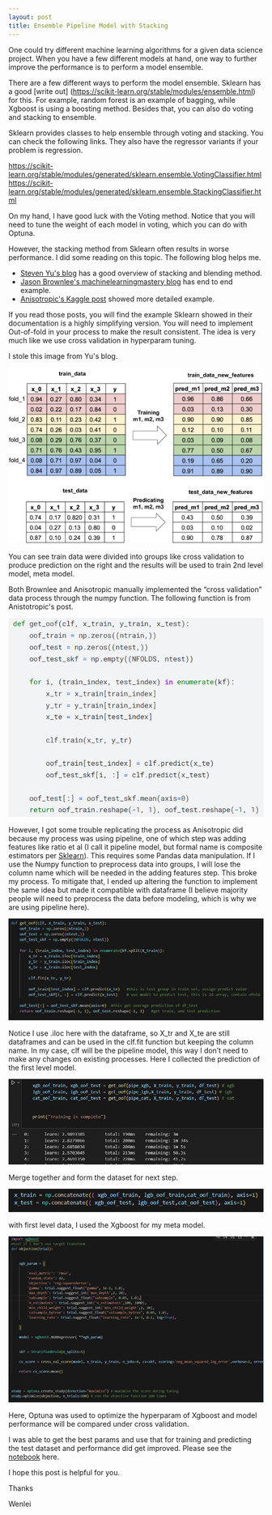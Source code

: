 ```yaml
---
layout: post
title: Ensemble Pipeline Model with Stacking
---
```


One could try different machine learning algorithms for a given data science project. When you have a few different models at hand, one way to further improve the performance is to perform a model ensemble.  

There are a few different ways to perform the model ensemble.  Sklearn has a good [write out] (https://scikit-learn.org/stable/modules/ensemble.html) for this. For example, random forest is an example of bagging, while Xgboost is using a boosting method. Besides that, you can also do voting and stacking to ensemble.  

Sklearn provides classes to help ensemble through voting and stacking.  You can check the following links. They also have the regressor variants if your problem is regression.  

<https://scikit-learn.org/stable/modules/generated/sklearn.ensemble.VotingClassifier.html>  
<https://scikit-learn.org/stable/modules/generated/sklearn.ensemble.StackingClassifier.html>  

On my hand, I have good luck with the Voting method.  Notice that you will need to tune the weight of each model in voting, which you can do with Optuna.  

However, the stacking method from Sklearn often results in worse performance. I did some reading on this topic.  The following blog helps me.  

* [Steven Yu's blog](https://medium.com/@stevenyu530_73989/stacking-and-blending-intuitive-explanation-of-advanced-ensemble-methods-46b295da413c) has a good overview of stacking and blending method.  
* [Jason Brownlee's machinelearningmastery blog](https://machinelearningmastery.com/out-of-fold-predictions-in-machine-learning/) has end to end example.
* [Anisotropic's Kaggle post](https://www.kaggle.com/code/arthurtok/introduction-to-ensembling-stacking-in-python#Second-Level-Predictions-from-the-First-level-Output) showed more detailed example.  

If you read those posts, you will find the example Sklearn showed in their documentation is a highly simplifying version. You will need to implement Out-of-fold in your process to make the result consistent.  The idea is very much like we use cross validation in hyperparam tuning.  

I stole this image from Yu's blog.   

<img src="/images/blog60/1_stacking_flow.png">   

You can see train data were divided into groups like cross validation to produce prediction on the right and the results will be used to train 2nd level model, meta model.   

Both Brownlee and Anisotropic manually implemented the “cross validation” data process through the numpy function. The following function is from Anistotropic's post.  

<img src="/images/blog60/2_old_method.png">   

However, I got some trouble replicating the process as Anisotropic did because my process was using pipeline, one of which step was adding features like ratio et al (I call it pipeline model, but formal name is composite estimators per [Sklearn]( https://scikit-learn.org/stable/modules/compose.html#)).  This requires some Pandas data manipulation.  If I use the Numpy function to preprocess data into groups, I will lose the column name which will be needed in the adding features step. This broke my process.  To mitigate that, I ended up altering the function to implement the same idea but made it compatible with dataframe (I believe majority people will need to preprocess the data before modeling, which is why we are using pipeline here).   

<img src="/images/blog60/3_new_function.png">  

Notice I use .iloc here with the dataframe, so X_tr and X_te are still dataframes and can be used in the clf.fit function but keeping the column name. In my case, clf will be the pipeline model, this way I don’t need to make any changes on existing processes.  Here I collected the prediction of the first level model.   

<img src="/images/blog60/4_get_prediction.png">   

Merge together and form the dataset for next step.  

<img src="/images/blog60/5_combine_predicton.png">  

with first level data, I used the Xgboost for my meta model.  

<img src="/images/blog60/6_final_tuning.png">   

Here, Optuna was used to optimize the hyperparam of Xgboost and model performance will be compared under cross validation.  

I was able to get the best params and use that for training and predicting the test dataset and performance did get improved.  Please see the [notebook](/Files/Abalone_emsemble_stacking2.ipynb) here.  

I hope this post is helpful for you.  

Thanks  

Wenlei
